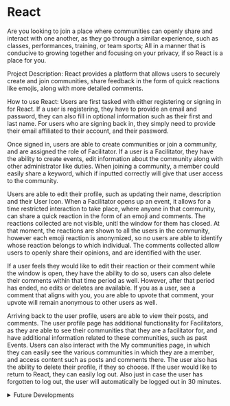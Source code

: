 # React
Are you looking to join a place where communities can openly share and interact with one another, as they go through a similar experience, such as classes, performances, training, or team sports; All in a manner that is conducive to growing together and focusing on your privacy, if so React is a place for you.

Project Description: 
React provides a platform that allows users to securely create and join communities, share feedback in the form of quick reactions like emojis, along with more detailed comments.

How to use React:
Users are first tasked with either registering or signing in for React. If a user is registering, they have to provide an email and password, they can also fill in optional information such as their first and last name. For users who are signing back in, they simply need to provide their email affiliated to their account, and their password. 

Once signed in, users are able to create communities or join a community, and are assigned the role of Facilitator. If a user is a Facilitator, they have the ability to create events, edit information about the community along with other administrator like duties. When joining a community, a member could easily share a keyword, which if inputted correctly will give that user access to the community. 

Users are able to edit their profile, such as updating their name, description and their User Icon. When a Facilitator opens up an event, it allows for a time restricted interaction to take place, where anyone in that community, can share a quick reaction in the form of an emoji and comments. The reactions collected are not visible, unitl the window for them has closed. At that moment, the reactions are shown to all the users in the community, however each emoji reaction is anonymized, so no users are able to identify whose reaction belongs to which individual. The comments collected allow users to openly share their opinions, and are identified with the user. 

If a user feels they would like to edit their reaction or their comment while the window is open, they have the ability to do so, users can also delete their comments within that time period as well. However, after that period has ended, no edits or deletes are available. If you as a user, see a comment that aligns with you, you are able to upvote that comment, your upvote will remain anonymous to other users as well. 

Arriving back to the user profile, users are able to view their posts, and comments. The user profile page has additional functionality for Facilitators, as they are able to see their communities that they are a facilitator for, and have additional information related to these communities, such as past Events. 
Users can also interact with the My communities page, in which they can easily see the various communities in which they are a member, and access content such as posts and comments there. 
The user also has the ability to delete their profile, if they so choose. If the user would like to return to React, they can easily log out. Also just in case the user has forgotten to log out, the user will automatically be logged out in 30 minutes. 

<details><summary>Future Developments</summary>
  Add some of our future plans here
<p>
